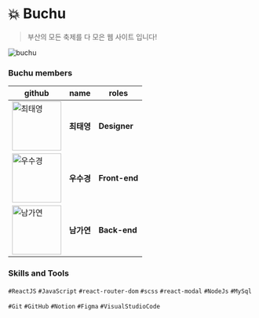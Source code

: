 # 💥 Buchu
> 부산의 모든 축제를 다 모은 웹 사이트 입니다!

![buchu](https://user-images.githubusercontent.com/85424081/235810615-99a65186-31ff-4982-b580-65a316df2423.png)


### Buchu members

|github|name|roles|
|---|---|---|
|<img alt="최태영" src="https://avatars.githubusercontent.com/ty8116" width="100" />|<b>최태영</b>|<b>Designer</b>|
<img alt="우수경" src="https://avatars.githubusercontent.com/sookyoungwoo" width="100" />|<b>우수경</b>|<b>Front-end</b>|
<img alt="남가연" src="https://avatars.githubusercontent.com/forests0" width="100" />|<b>남가연</b>|<b>Back-end</b>|


### Skills and Tools
`#ReactJS` `#JavaScript` `#react-router-dom` `#scss` `#react-modal` `#NodeJs` `#MySql`

`#Git` `#GitHub` `#Notion` `#Figma` `#VisualStudioCode`
